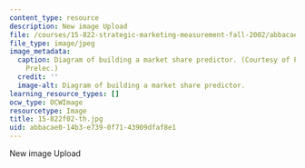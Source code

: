 ```yaml
---
content_type: resource
description: New image Upload
file: /courses/15-822-strategic-marketing-measurement-fall-2002/abbacae014b3e7390f7143909dfaf8e1_15-822f02-th.jpg
file_type: image/jpeg
image_metadata:
  caption: Diagram of building a market share predictor. (Courtesy of Prof. Drazen
    Prelec.)
  credit: ''
  image-alt: Diagram of building a market share predictor.
learning_resource_types: []
ocw_type: OCWImage
resourcetype: Image
title: 15-822f02-th.jpg
uid: abbacae0-14b3-e739-0f71-43909dfaf8e1
---
```

New image Upload

